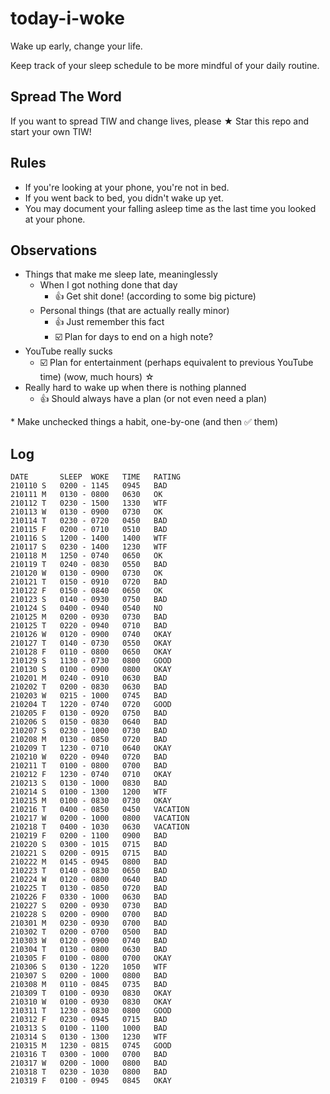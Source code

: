 # today-i-woke
Wake up early, change your life.

Keep track of your sleep schedule to be more mindful of your daily routine.

## Spread The Word

If you want to spread TIW and change lives, please ★ Star this repo and start your own TIW!

## Rules

- If you're looking at your phone, you're not in bed.
- If you went back to bed, you didn't wake up yet.
- You may document your falling asleep time as the last time you looked at your phone.

## Observations

- Things that make me sleep late, meaninglessly
  - When I got nothing done that day
    - 👍 Get shit done! (according to some big picture)
  - Personal things (that are actually really minor)
    - 👍 Just remember this fact
    - ☑️ Plan for days to end on a high note?
- YouTube really sucks
  - ☑️ Plan for entertainment (perhaps equivalent to previous YouTube time) (wow, much hours) ☆
- Really hard to wake up when there is nothing planned
  - 👍 Should always have a plan (or not even need a plan)

\* Make unchecked things a habit, one-by-one (and then ✅ them)

## Log

```when-i-woke
DATE       SLEEP  WOKE   TIME   RATING
210110 S   0200 - 1145   0945   BAD
210111 M   0130 - 0800   0630   OK
210112 T   0230 - 1500   1330   WTF
210113 W   0130 - 0900   0730   OK
210114 T   0230 - 0720   0450   BAD
210115 F   0200 - 0710   0510   BAD
210116 S   1200 - 1400   1400   WTF
210117 S   0230 - 1400   1230   WTF
210118 M   1250 - 0740   0650   OK
210119 T   0240 - 0830   0550   BAD
210120 W   0130 - 0900   0730   OK
210121 T   0150 - 0910   0720   BAD
210122 F   0150 - 0840   0650   OK
210123 S   0140 - 0930   0750   BAD
210124 S   0400 - 0940   0540   NO
210125 M   0200 - 0930   0730   BAD
210125 T   0220 - 0940   0710   BAD
210126 W   0120 - 0900   0740   OKAY
210127 T   0140 - 0730   0550   OKAY
210128 F   0110 - 0800   0650   OKAY
210129 S   1130 - 0730   0800   GOOD
210130 S   0100 - 0900   0800   OKAY
210201 M   0240 - 0910   0630   BAD
210202 T   0200 - 0830   0630   BAD
210203 W   0215 - 1000   0745   BAD
210204 T   1220 - 0740   0720   GOOD
210205 F   0130 - 0920   0750   BAD
210206 S   0150 - 0830   0640   BAD
210207 S   0230 - 1000   0730   BAD
210208 M   0130 - 0850   0720   BAD
210209 T   1230 - 0710   0640   OKAY
210210 W   0220 - 0940   0720   BAD
210211 T   0100 - 0800   0700   BAD
210212 F   1230 - 0740   0710   OKAY
210213 S   0130 - 1000   0830   BAD
210214 S   0100 - 1300   1200   WTF
210215 M   0100 - 0830   0730   OKAY
210216 T   0400 - 0850   0450   VACATION
210217 W   0200 - 1000   0800   VACATION
210218 T   0400 - 1030   0630   VACATION
210219 F   0200 - 1100   0900   BAD
210220 S   0300 - 1015   0715   BAD
210221 S   0200 - 0915   0715   BAD
210222 M   0145 - 0945   0800   BAD
210223 T   0140 - 0830   0650   BAD
210224 W   0120 - 0800   0640   BAD
210225 T   0130 - 0850   0720   BAD
210226 F   0330 - 1000   0630   BAD
210227 S   0200 - 0930   0730   BAD
210228 S   0200 - 0900   0700   BAD
210301 M   0230 - 0930   0700   BAD
210302 T   0200 - 0700   0500   BAD
210303 W   0120 - 0900   0740   BAD
210304 T   0130 - 0800   0630   BAD
210305 F   0100 - 0800   0700   OKAY
210306 S   0130 - 1220   1050   WTF
210307 S   0200 - 1000   0800   BAD
210308 M   0110 - 0845   0735   BAD
210309 T   0100 - 0930   0830   OKAY
210310 W   0100 - 0930   0830   OKAY
210311 T   1230 - 0830   0800   GOOD
210312 F   0230 - 0945   0715   BAD
210313 S   0100 - 1100   1000   BAD
210314 S   0130 - 1300   1230   WTF
210315 M   1230 - 0815   0745   GOOD
210316 T   0300 - 1000   0700   BAD
210317 W   0200 - 1000   0800   BAD
210318 T   0230 - 1030   0800   BAD
210319 F   0100 - 0945   0845   OKAY
```

